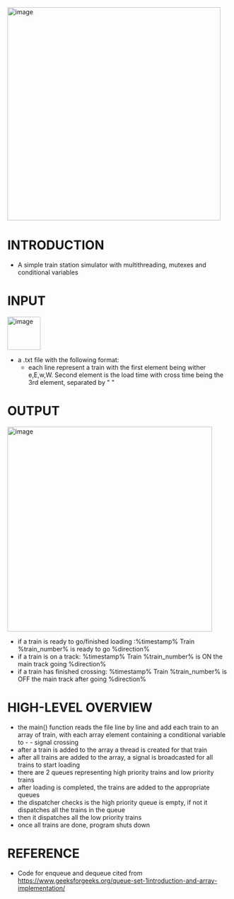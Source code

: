 <img width="482" alt="image" src="https://user-images.githubusercontent.com/63203684/176584528-3cc357d6-08cb-4422-a99d-9a1b056c9c48.png">

# INTRODUCTION

- A simple train station simulator with multithreading, mutexes and conditional variables

# INPUT
<img width="75" alt="image" src="https://user-images.githubusercontent.com/63203684/176587187-ae27a789-5e6f-4163-acec-afe41ff98bd9.png">


- a .txt file with the following format:
  * each line represent a train with the first element being wither e,E,w,W. Second element is the load time with cross time being the 3rd element, separated by " "

# OUTPUT

<img width="463" alt="image" src="https://user-images.githubusercontent.com/63203684/176587152-315f220e-5e11-420f-bbf5-0070727ebdaf.png">


- if a train is ready to go/finished loading :%timestamp% Train %train_number% is ready to go %direction%
- if a train is on a track: %timestamp% Train %train_number% is ON the main track going %direction%
- if a train has finished crossing: %timestamp% Train %train_number% is OFF the main track after going %direction%

# HIGH-LEVEL OVERVIEW

- the main() function reads the file line by line and add each train to an array of train, with each array element containing a conditional variable to - - signal crossing
- after a train is added to the array a thread is created for that train
- after all trains are added to the array, a signal is broadcasted for all trains to start loading
- there are 2 queues representing high priority trains and low priority trains
- after loading is completed, the trains are added to the appropriate queues
- the dispatcher checks is the high priority queue is empty, if not it dispatches all the trains in the queue 
- then it dispatches all the low priority trains
- once all trains are done, program shuts down

# REFERENCE
- Code for enqueue and dequeue cited from https://www.geeksforgeeks.org/queue-set-1introduction-and-array-implementation/
